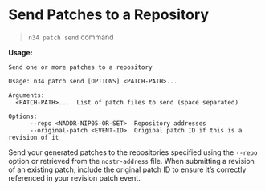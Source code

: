 # Send Patches to a Repository

> `n34 patch send` command

**Usage:**
```
Send one or more patches to a repository

Usage: n34 patch send [OPTIONS] <PATCH-PATH>...

Arguments:
  <PATCH-PATH>...  List of patch files to send (space separated)

Options:
      --repo <NADDR-NIP05-OR-SET>  Repository addresses
      --original-patch <EVENT-ID>  Original patch ID if this is a revision of it
```

Send your generated patches to the repositories specified using the `--repo`
option or retrieved from the `nostr-address` file. When submitting a revision
of an existing patch, include the original patch ID to ensure it’s correctly
referenced in your revision patch event.
